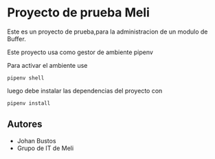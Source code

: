 # Proyecto de prueba Meli

Este es un proyecto de prueba,para la administracion de un modulo de Buffer.

Este proyecto usa como gestor de ambiente pipenv

Para activar el ambiente use 
```
pipenv shell
```
luego debe instalar las dependencias del proyecto con 
```
pipenv install
```

## Autores
- Johan Bustos
- Grupo de IT de Meli 